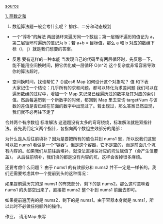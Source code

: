 [source](https://juejin.cn/book/6844733800300150797/section/6844733800350498824)

[1. 两数之和](https://leetcode-cn.com/problems/two-sum/)

1. 数组算法题一般会考什么呢？
    排序、二分和动态规划

- 一个“淳朴”的解法
    两层循环来遍历同一个数组；第一层循环遍历的值记为 a，第二层循环时遍历的值记为 b；若 a+b = 目标值，那么 a 和 b 对应的数组下标（i， j）就是我们想要的答案。
- 反思
    要有这样的一种本能 当发现自己的代码里有两层循环时，先反思一下，能不能用空间换时间，把它优化成一层循环
     O(n^2)  这个复杂度非常容易导致你的算法超时。

- 空间换时间，找谁帮忙？  {}或es6 Map
    如何设计这个对象呢？  值 和下表   
    大家记住一个结论：几乎所有的求和问题，都可以转化为求差问题
    我们可以在遍历数组的过程中，增加一个 Map 来记录已经遍历过的数字及其对应的索引值。然后每遍历到一个新数字的时候，都回到 Map 里去查询 targetNum 与该数的差值是否已经在前面的数字中出现过了。若出现过，那么答案已然显现，我们就不必再往下走了

合并两个有序数组
标准解法
这道题没有太多的弯弯绕绕，标准解法就是双指针法。首先我们定义两个指针，各指向两个数组生效部分的尾部：

为什么是从后往前填补？因为是要把所有的值合并到 nums1 里，所以说我们这里可以把 nums1 看做是一个“容器”。但是这个容器，它不是空的，而是前面几个坑有内容的。如果我们从前往后填补，就没法直接往对应的坑位赋值了（会产生值覆盖）。
从后往前填补，我们填的都是没有内容的坑，这样会省掉很多麻烦。

还要考虑什么问题？
由于 nums1 的有效部分和 nums2 并不一定是一样长的。我们还需要考虑其中一个提前到头的这种情况：

如果提前遍历完的是 nums1 的有效部分，剩下的是 nums2。那么这时意味着 nums1 的头部空出来了，直接把 nums2 整个补到 nums1 前面去即可。

如果提前遍历完的是 nums2，剩下的是 nums1。由于容器本身就是 nums1，所以此时不必做任何额外的操作。



作业， 请用Map 来写


